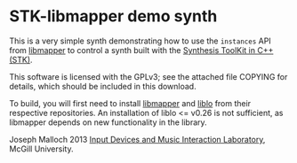 STK-libmapper demo synth
========================

This is a very simple synth demonstrating how to use the `instances` API from [libmapper][1] to control a synth built with the [Synthesis ToolKit in C++ (STK)][2].

This software is licensed with the GPLv3; see the attached file
COPYING for details, which should be included in this download.

To build, you will first need to install [libmapper][1] and [liblo][3] from their respective repositories. An installation of liblo <= v0.26 is not sufficient, as libmapper depends on new functionality in the library.

Joseph Malloch 2013
[Input Devices and Music Interaction Laboratory][4], McGill University.

[1]: http://github.com/libmapper/libmapper
[2]: https://ccrma.stanford.edu/software/stk/
[3]: http://github.com/radarsat1/liblo
[4]: http://idmil.org/software/libmapper